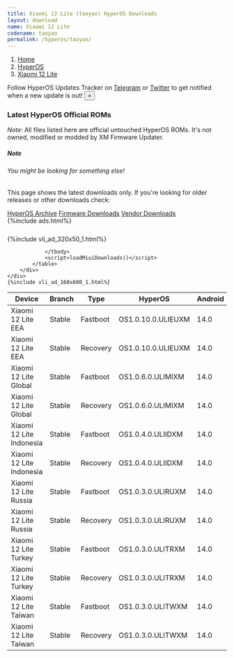 ```yaml
---
title: Xiaomi 12 Lite (taoyao) HyperOS Downloads
layout: download
name: Xiaomi 12 Lite
codename: taoyao
permalink: /hyperos/taoyao/
---
```

<nav aria-label="breadcrumb">
    <ol class="breadcrumb">
        <li class="breadcrumb-item"><a href="/">Home</a></li>
        <li class="breadcrumb-item"><a href="/hyperos/">HyperOS</a></li>
        <li class="breadcrumb-item active" aria-current="page"><a href="/hyperos/taoyao/">Xiaomi 12 Lite</a></li>
    </ol>
</nav>
<div class="alert alert-primary alert-dismissible fade show" role="alert">
    Follow HyperOS Updates Tracker on <a href="https://t.me/MIUIUpdatesTracker" class="alert-link">Telegram</a>
     or <a href="https://twitter.com/MiFwUpdater" class="alert-link">Twitter</a> to get notified when a new update is out!
    <button type="button" class="close" data-dismiss="alert" aria-label="Close">
        <span aria-hidden="true">&times;</span>
    </button>
</div>

### Latest HyperOS Official ROMs
*Note*: All files listed here are official untouched HyperOS ROMs. It's not owned, modified or modded by XM Firmware Updater.
<div class="card">
  <div class="card-body">
    <h5 class="card-title">Note</h5>
    <h6 class="card-subtitle mb-2 text-muted">You might be looking for something else!</h6>
    <p class="card-text">This page shows the latest downloads only.
     If you're looking for older releases or other downloads check:</p>
    <a href="/archive/hyperos/taoyao/" class="card-link">HyperOS Archive</a>
    <a href="/firmware/taoyao/" class="card-link">Firmware Downloads</a>
    <a href="/vendor/taoyao/" class="card-link">Vendor Downloads</a>
  </div>
</div>
{%include ads.html%}
<div class="row justify-content-center">
    <div class="col-10">
        <div class="table-responsive-md" style="margin-top: 25px;">
            {%include vli_ad_320x50_1.html%}
            <table id="miui" class="display dt-responsive nowrap compact table table-striped table-hover table-sm">
                <thead class="thead-dark">
                    <tr>
                        <th data-ref="device">Device</th>
                        <th data-ref="branch">Branch</th>
                        <th data-ref="type">Type</th>
                        <th data-ref="miui">HyperOS</th>
                        <th data-ref="android">Android</th>
                        <th data-ref="size">Size</th>
                        <th data-ref="size">Date</th>
                        <th data-ref="link">Link</th>
                    </tr>
                </thead>
                <tbody>
                <tr><td>Xiaomi 12 Lite EEA</td><td>Stable</td><td>Fastboot</td><td>OS1.0.10.0.ULIEUXM</td><td>14.0</td><td>7.1 GB</td><td>2024-05-20</td><td><a href="/hyperos/taoyao/stable/OS1.0.10.0.ULIEUXM/">Download</a></td></tr>
<tr><td>Xiaomi 12 Lite EEA</td><td>Stable</td><td>Recovery</td><td>OS1.0.10.0.ULIEUXM</td><td>14.0</td><td>5.3 GB</td><td>2024-05-21</td><td><a href="/hyperos/taoyao/stable/OS1.0.10.0.ULIEUXM/">Download</a></td></tr>
<tr><td>Xiaomi 12 Lite Global</td><td>Stable</td><td>Fastboot</td><td>OS1.0.6.0.ULIMIXM</td><td>14.0</td><td>7.3 GB</td><td>2024-05-13</td><td><a href="/hyperos/taoyao/stable/OS1.0.6.0.ULIMIXM/">Download</a></td></tr>
<tr><td>Xiaomi 12 Lite Global</td><td>Stable</td><td>Recovery</td><td>OS1.0.6.0.ULIMIXM</td><td>14.0</td><td>5.3 GB</td><td>2024-05-23</td><td><a href="/hyperos/taoyao/stable/OS1.0.6.0.ULIMIXM/">Download</a></td></tr>
<tr><td>Xiaomi 12 Lite Indonesia</td><td>Stable</td><td>Fastboot</td><td>OS1.0.4.0.ULIIDXM</td><td>14.0</td><td>6.8 GB</td><td>2024-05-17</td><td><a href="/hyperos/taoyao/stable/OS1.0.4.0.ULIIDXM/">Download</a></td></tr>
<tr><td>Xiaomi 12 Lite Indonesia</td><td>Stable</td><td>Recovery</td><td>OS1.0.4.0.ULIIDXM</td><td>14.0</td><td>5.2 GB</td><td>2024-05-30</td><td><a href="/hyperos/taoyao/stable/OS1.0.4.0.ULIIDXM/">Download</a></td></tr>
<tr><td>Xiaomi 12 Lite Russia</td><td>Stable</td><td>Fastboot</td><td>OS1.0.3.0.ULIRUXM</td><td>14.0</td><td>6.7 GB</td><td>2024-05-24</td><td><a href="/hyperos/taoyao/stable/OS1.0.3.0.ULIRUXM/">Download</a></td></tr>
<tr><td>Xiaomi 12 Lite Russia</td><td>Stable</td><td>Recovery</td><td>OS1.0.3.0.ULIRUXM</td><td>14.0</td><td>5.2 GB</td><td>2024-05-31</td><td><a href="/hyperos/taoyao/stable/OS1.0.3.0.ULIRUXM/">Download</a></td></tr>
<tr><td>Xiaomi 12 Lite Turkey</td><td>Stable</td><td>Fastboot</td><td>OS1.0.3.0.ULITRXM</td><td>14.0</td><td>6.8 GB</td><td>2024-05-24</td><td><a href="/hyperos/taoyao/stable/OS1.0.3.0.ULITRXM/">Download</a></td></tr>
<tr><td>Xiaomi 12 Lite Turkey</td><td>Stable</td><td>Recovery</td><td>OS1.0.3.0.ULITRXM</td><td>14.0</td><td>5.2 GB</td><td>2024-05-31</td><td><a href="/hyperos/taoyao/stable/OS1.0.3.0.ULITRXM/">Download</a></td></tr>
<tr><td>Xiaomi 12 Lite Taiwan</td><td>Stable</td><td>Fastboot</td><td>OS1.0.3.0.ULITWXM</td><td>14.0</td><td>6.4 GB</td><td>2024-05-24</td><td><a href="/hyperos/taoyao/stable/OS1.0.3.0.ULITWXM/">Download</a></td></tr>
<tr><td>Xiaomi 12 Lite Taiwan</td><td>Stable</td><td>Recovery</td><td>OS1.0.3.0.ULITWXM</td><td>14.0</td><td>5.0 GB</td><td>2024-05-31</td><td><a href="/hyperos/taoyao/stable/OS1.0.3.0.ULITWXM/">Download</a></td></tr>

                </tbody>
                <script>loadMiuiDownloads()</script>
            </table>
        </div>
    </div>
    {%include vli_ad_160x600_1.html%}
</div>
